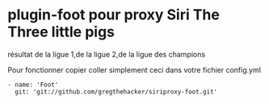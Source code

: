 plugin-foot pour proxy Siri The Three little pigs
===========
résultat de la ligue 1,de la ligue 2,de la ligue des champions 

Pour fonctionner copier coller simplement ceci dans votre fichier config.yml 

    - name: 'Foot'
      git: 'git://github.com/gregthehacker/siriproxy-foot.git'


